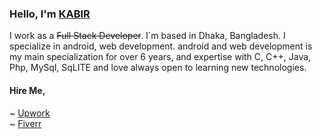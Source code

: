 
### Hello, I'm [KABIR](https://n3o-d4rk3r.github.io)

I work as a ~~Full Stack Developer~~. I´m based in Dhaka, Bangladesh. I specialize in android, web development. android and web development is my main specialization for over 6 years, and expertise with C, C++, Java, Php, MySql, SqLITE and love always open to learning new technologies.

#### Hire Me,<br>
~ [Upwork](https://www.upwork.com/workwith/ictdkabir2011)<br>
~ [Fiverr](https://www.fiverr.com/ictdkabir2011)<br>

